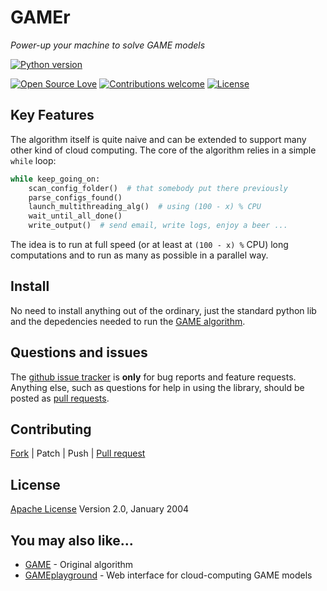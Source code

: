 # GAMEr

*Power-up your machine to solve GAME models*

[![Python version](https://img.shields.io/badge/Python-2.7-blue.svg)](https://www.python.org/download/releases/2.7.1/)

[![Open Source Love](https://badges.frapsoft.com/os/v1/open-source.svg?v=103)](https://opensource.org/licenses/Apache-2.0) [![Contributions welcome](https://img.shields.io/badge/contributions-welcome-brightgreen.svg?style=flat)](https://github.com/sirfoga/gamer/issues) [![License](https://img.shields.io/badge/license-Apache%202.0-blue.svg)](https://www.apache.org/licenses/LICENSE-2.0)


## Key Features
The algorithm itself is quite naive and can be extended to support many other kind of cloud computing.
The core of the algorithm relies in a simple `while` loop:

```python
while keep_going_on:
    scan_config_folder()  # that somebody put there previously
    parse_configs_found()
    launch_multithreading_alg()  # using (100 - x) % CPU
    wait_until_all_done()
    write_output()  # send email, write logs, enjoy a beer ...
```

The idea is to run at full speed (or at least at `(100 - x) %` CPU) long computations and to run as many as possible in a parallel way.

## Install
No need to install anything out of the ordinary, just the standard python lib and the depedencies needed to run the [GAME algorithm](https://github.com/grazianoucci/game).


## Questions and issues
The [github issue tracker](https://github.com/sirfoga/gamer/issues) is **only** for bug reports and feature requests. Anything else, such as questions for help in using the library, should be posted as [pull requests](https://github.com/sirfoga/gamer/pulls).


## Contributing
[Fork](https://github.com/sirfoga/gamer/fork) | Patch | Push | [Pull request](https://github.com/sirfoga/gamer/pulls)


## License
[Apache License](http://www.apache.org/licenses/LICENSE-2.0) Version 2.0, January 2004


## You may also like...

- [GAME](https://github.com/grazianoucci/game) - Original algorithm
- [GAMEplayground](https://github.com/Archetipo95/GAMEplayground) - Web interface for cloud-computing GAME models

